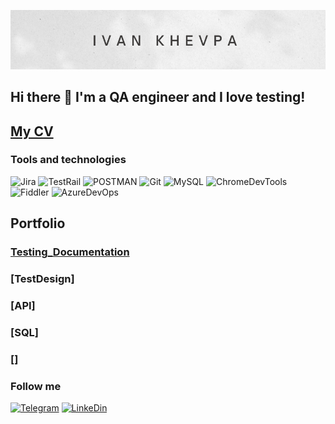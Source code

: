![Header](https://github.com/ivankhevpa/ivankhevpa/blob/317e71ff7b76333f73cbf8db496f8baca0d0cfa8/assets/header.png)

## Hi there 👋 I'm a QA engineer and I love testing!


## [My CV](https://drive.google.com/file/d/16VxDGRNlFSrGtasGH5psmnVlFFNNw6Ft/view?usp=sharing)



### Tools and technologies

![Jira](https://img.shields.io/badge/-Jira-0247FE?style=for-the-badge&logo=Jira)
![TestRail](https://img.shields.io/badge/-TestRail-4F86F7?style=for-the-badge&logo=TestRail)
![POSTMAN](https://img.shields.io/badge/-Postman-F0EAD6?style=for-the-badge&logo=Postman)
![Git](https://img.shields.io/badge/-Git-090909?style=for-the-badge&logo=Git)
![MySQL](https://img.shields.io/badge/-MySQL-F9EDFD?style=for-the-badge&logo=MySQL)
![ChromeDevTools](https://img.shields.io/badge/-DEvTools-F9EDFD?style=for-the-badge&logo=GoogleChrome)
![Fiddler](https://img.shields.io/badge/-Fiddler-1FC81F?style=for-the-badge&logo=Telerik)
![AzureDevOps](https://img.shields.io/badge/-AzureDevOps-318CE7?style=for-the-badge&logo=AzureDevOps)

## Portfolio

### [Testing_Documentation](https://github.com/ivankhevpa/Test-Cases)
### [TestDesign]
### [API]
### [SQL]
### []




### Follow me

[![Telegram](https://img.shields.io/badge/-Telegram-F2F0E6?style=for-the-badge&logo=Telegram)](https://t.me/ivankhevpa)
[![LinkeDin](https://img.shields.io/badge/-Linkedin-318CE7?style=for-the-badge&logo=linkedin)](https://www.linkedin.com/in/ivan-khevpa-aa0979129)

